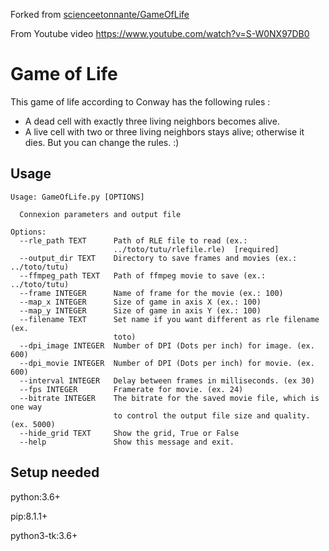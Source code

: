 Forked from [scienceetonnante/GameOfLife](https://github.com/scienceetonnante/GameOfLife)

From  Youtube video https://www.youtube.com/watch?v=S-W0NX97DB0

# Game of Life

This game of life according to Conway has the following rules :
- A dead cell with exactly three living neighbors becomes alive.
- A live cell with two or three living neighbors stays alive; otherwise it dies.
But you can change the rules. :)

## Usage
```
Usage: GameOfLife.py [OPTIONS]

  Connexion parameters and output file

Options:
  --rle_path TEXT      Path of RLE file to read (ex.:
                       ../toto/tutu/rlefile.rle)  [required]
  --output_dir TEXT    Directory to save frames and movies (ex.: ../toto/tutu)
  --ffmpeg_path TEXT   Path of ffmpeg movie to save (ex.: ../toto/tutu)
  --frame INTEGER      Name of frame for the movie (ex.: 100)
  --map_x INTEGER      Size of game in axis X (ex.: 100)
  --map_y INTEGER      Size of game in axis Y (ex.: 100)
  --filename TEXT      Set name if you want different as rle filename (ex.
                       toto)
  --dpi_image INTEGER  Number of DPI (Dots per inch) for image. (ex. 600)
  --dpi_movie INTEGER  Number of DPI (Dots per inch) for movie. (ex. 600)
  --interval INTEGER   Delay between frames in milliseconds. (ex 30)
  --fps INTEGER        Framerate for movie. (ex. 24)
  --bitrate INTEGER    The bitrate for the saved movie file, which is one way
                       to control the output file size and quality. (ex. 5000)
  --hide_grid TEXT     Show the grid, True or False
  --help               Show this message and exit.
```

## Setup needed

python:3.6+

pip:8.1.1+

python3-tk:3.6+